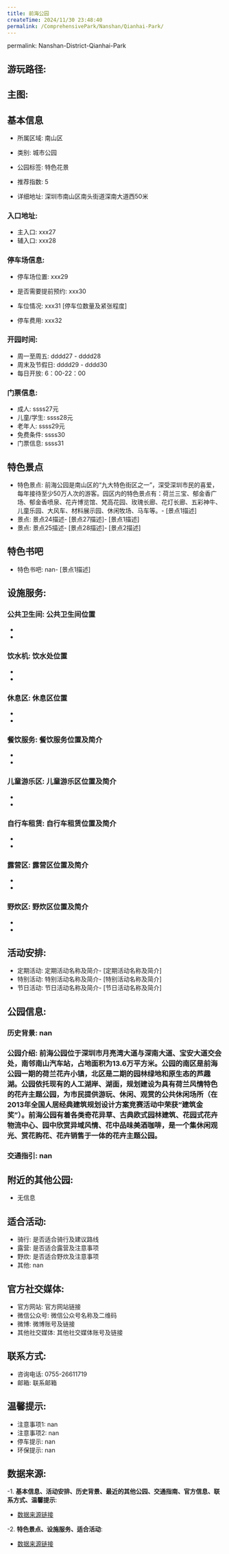 ```yaml
---
title: 前海公园
createTime: 2024/11/30 23:48:40
permalink: /ComprehensivePark/Nanshan/Qianhai-Park/
---
```

permalink: Nanshan-District-Qianhai-Park
## 游玩路径:
<ImageCard
image="https://cgj.sz.gov.cn/attachment/1/1333/1333641/10774649.png"
title= "前海公园"
description= "前海公园是南山区的“九大特色街区之一”，深受深圳市民的喜爱，每年接待至少50万人"
date="2024/11/30"
href="/"
author="深圳公园"
/>

## 主图:
<ImageCard
image="https://cgj.sz.gov.cn/img/4/4005/4005683/10774649.jpg"
title= "前海公园"
description= "前海公园位于深圳市月亮湾大道与深南大道、宝安大道交会处，南邻南山汽车站，占地面积为13.6万平方米。公园的南区是前海公园一期的荷兰花卉小镇，北区是二期的园林绿地"
date="2024/11/30"
href="/"
author="深圳公园"
/>

## 基本信息

- 所属区域: 南山区

- 类别: 城市公园

- 公园标签: 特色花景

- 推荐指数: 5

- 详细地址: 深圳市南山区南头街道深南大道西50米

### 入口地址:
- 主入口: xxx27
- 辅入口: xxx28
### 停车场信息:
- 停车场位置: xxx29

- 是否需要提前预约: xxx30

- 车位情况: xxx31 [停车位数量及紧张程度]

- 停车费用: xxx32

### 开园时间:
- 周一至周五: dddd27 - dddd28
- 周末及节假日: dddd29 - dddd30
- 每日开放: 6：00-22：00

### 门票信息:
- 成人: ssss27元
- 儿童/学生: ssss28元
- 老年人: ssss29元
- 免费条件: ssss30
- 门票信息: ssss31
## 特色景点
- 特色景点: 前海公园是南山区的“九大特色街区之一”，深受深圳市民的喜爱，每年接待至少50万人次的游客。园区内的特色景点有：荷兰三宝、郁金香广场、郁金香喷泉、花卉博览馆、梵高花园、玫瑰长廊、花灯长廊、五彩神牛、儿童乐园、大风车、材料展示园、休闲牧场、马车等。- [景点1描述]
- 景点: 景点24描述- [景点27描述]- [景点1描述]
- 景点: 景点25描述- [景点28描述]- [景点2描述]
## 特色书吧
- 特色书吧: nan- [景点1描述]
## 设施服务:
### 公共卫生间: 公共卫生间位置
- 
- 
### 饮水机: 饮水处位置
- 
- 
### 休息区: 休息区位置
- 
- 
### 餐饮服务: 餐饮服务位置及简介
- 
- 
### 儿童游乐区: 儿童游乐区位置及简介
- 
- 
### 自行车租赁: 自行车租赁位置及简介
- 
- 
### 露营区: 露营区位置及简介
- 
- 
### 野炊区: 野炊区位置及简介

- 
- 
## 活动安排:
- 定期活动: 定期活动名称及简介- [定期活动名称及简介]
- 特别活动: 特别活动名称及简介- [特别活动名称及简介]
- 节日活动: 节日活动名称及简介- [节日活动名称及简介]
## 公园信息:
### 历史背景: nan
### 公园介绍: 前海公园位于深圳市月亮湾大道与深南大道、宝安大道交会处，南邻南山汽车站，占地面积为13.6万平方米。公园的南区是前海公园一期的荷兰花卉小镇，北区是二期的园林绿地和原生态的芦趣湖。公园依托现有的人工湖岸、湖面，规划建设为具有荷兰风情特色的花卉主题公园，为市民提供游玩、休闲、观赏的公共休闲场所（在2013年全国人居经典建筑规划设计方案竞赛活动中荣获“建筑金奖”）。前海公园有着各类奇花异草、古典欧式园林建筑、花园式花卉物流中心、园中欣赏异域风情、花中品味美酒咖啡，是一个集休闲观光、赏花购花、花卉销售于一体的花卉主题公园。
### 交通指引: nan

## 附近的其他公园:
- 无信息

## 适合活动:
- 骑行: 是否适合骑行及建议路线
- 露营: 是否适合露营及注意事项
- 野炊: 是否适合野炊及注意事项
- 其他: nan

## 官方社交媒体:
- 官方网站: 官方网站链接
- 微信公众号: 微信公众号名称及二维码
- 微博: 微博账号及链接
- 其他社交媒体: 其他社交媒体账号及链接

## 联系方式:
- 咨询电话: 0755-26611719
- 邮箱: 联系邮箱

## 温馨提示:
- 注意事项1: nan
- 注意事项2: nan
- 停车提示: nan
- 环保提示: nan

## 数据来源:
-1. **基本信息、活动安排、历史背景、最近的其他公园、交通指南、官方信息、联系方式、温馨提示**:
- [数据来源链接](https://cgj.sz.gov.cn/xsmh/gysz/csgy/content/post_10774649.html)

-2. **特色景点、设施服务、适合活动**:
- [数据来源链接](https://cgj.sz.gov.cn/xsmh/gysz/csgy/content/post_10774649.html)

